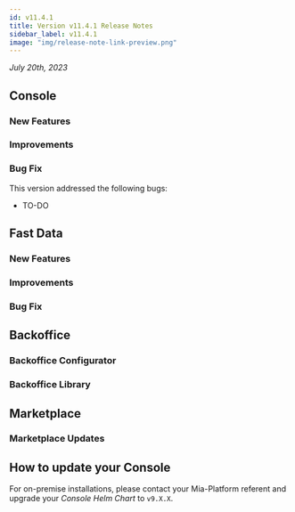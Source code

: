 ```yaml
---
id: v11.4.1
title: Version v11.4.1 Release Notes
sidebar_label: v11.4.1
image: "img/release-note-link-preview.png"
---
```


_July 20th, 2023_

## Console

### New Features

### Improvements

### Bug Fix

This version addressed the following bugs:

* TO-DO

## Fast Data

### New Features

### Improvements

### Bug Fix

## Backoffice

### Backoffice Configurator

### Backoffice Library

## Marketplace

### Marketplace Updates

## How to update your Console

For on-premise installations, please contact your Mia-Platform referent and upgrade your _Console Helm Chart_ to `v9.X.X`.
